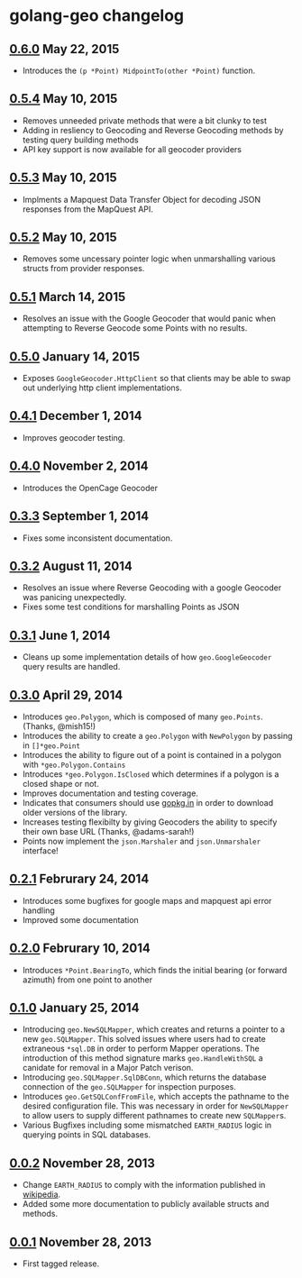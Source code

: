 # golang-geo changelog

## [0.6.0](https://github.com/kellydunn/golang-geo/tree/v0.6.0) May 22, 2015

  - Introduces the `(p *Point) MidpointTo(other *Point)` function.

## [0.5.4](https://github.com/kellydunn/golang-geo/tree/v0.5.4) May 10, 2015

  - Removes unneeded private methods that were a bit clunky to test
  - Adding in resliency to Geocoding and Reverse Geocoding methods by testing query building methods
  - API key support is now available for all geocoder providers

## [0.5.3](https://github.com/kellydunn/golang-geo/tree/v0.5.3) May 10, 2015

  - Implments a Mapquest Data Transfer Object for decoding JSON responses from the MapQuest API.

## [0.5.2](https://github.com/kellydunn/golang-geo/tree/v0.5.2) May 10, 2015

  - Removes some uncessary pointer logic when unmarshalling various structs from provider responses.

## [0.5.1](https://github.com/kellydunn/golang-geo/tree/v0.5.1) March 14, 2015

  - Resolves an issue with the Google Geocoder that would panic when attempting to Reverse Geocode some Points with no results.

## [0.5.0](https://github.com/kellydunn/golang-geo/tree/v0.5.0) January 14, 2015

  - Exposes `GoogleGeocoder.HttpClient` so that clients may be able to swap out underlying http client implementations.

## [0.4.1](https://github.com/kellydunn/golang-geo/tree/v0.4.1) December 1, 2014

  - Improves geocoder testing.

## [0.4.0](https://github.com/kellydunn/golang-geo/tree/v0.4.0) November 2, 2014

  - Introduces the OpenCage Geocoder

## [0.3.3](https://github.com/kellydunn/golang-geo/tree/v0.3.3) September 1, 2014

  - Fixes some inconsistent documentation.

## [0.3.2](https://github.com/kellydunn/golang-geo/tree/v0.3.2) August 11, 2014

  - Resolves an issue where Reverse Geocoding with a google Geocoder was panicing unexpectedly.
  - Fixes some test conditions for marshalling Points as JSON

## [0.3.1](https://github.com/kellydunn/golang-geo/tree/v0.3.1) June 1, 2014

  - Cleans up some implementation details of how `geo.GoogleGeocoder` query results are handled.

## [0.3.0](https://github.com/kellydunn/golang-geo/tree/v0.3.0) April 29, 2014

  - Introduces `geo.Polygon`, which is composed of many `geo.Points`. (Thanks, @mish15!)
  - Introduces the ability to create a `geo.Polygon` with `NewPolygon` by passing in `[]*geo.Point`
  - Introduces the ability to figure out of a point is contained in a polygon with `*geo.Polygon.Contains`
  - Introduces `*geo.Polygon.IsClosed` which determines if a polygon is a closed shape or not.
  - Improves documentation and testing coverage.
  - Indicates that consumers should use [gopkg.in](http://gopkg.in) in order to download older versions of the library.
  - Increases testing flexibilty by giving Geocoders the ability to specify their own base URL (Thanks, @adams-sarah!)
  - Points now implement the `json.Marshaler` and `json.Unmarshaler` interface!

## [0.2.1](https://github.com/kellydunn/golang-geo/tree/v0.2.1) Februrary 24, 2014

  - Introduces some bugfixes for google maps and mapquest api error handling
  - Improved some documentation

## [0.2.0](https://github.com/kellydunn/golang-geo/tree/v0.2.0) Februrary 10, 2014

  - Introduces `*Point.BearingTo`, which finds the initial bearing (or forward azimuth) from one point to another

## [0.1.0](https://github.com/kellydunn/golang-geo/tree/v0.1.0) January 25, 2014

  - Introducing `geo.NewSQLMapper`, which creates and returns a pointer to a new `geo.SQLMapper`.  This solved issues where users had to create extraneous `*sql.DB` in order to perform Mapper operations.  The introduction of this method signature marks `geo.HandleWithSQL` a canidate for removal in a Major Patch verison.
  - Introducing `geo.SQLMapper.SqlDBConn`, which returns the database connection of the `geo.SQLMapper` for inspection purposes.
  - Introduces `geo.GetSQLConfFromFile`, which accepts the pathname to the desired configuration file.  This was necessary in order for `NewSQLMapper` to allow users to supply different pathnames to create new `SQLMapper`s.
  - Various Bugfixes including some mismatched `EARTH_RADIUS` logic in querying points in SQL databases.

## [0.0.2](https://github.com/kellydunn/golang-geo/tree/v0.0.2) November 28, 2013

  - Change `EARTH_RADIUS` to comply with the information published in [wikipedia](http://en.wikipedia.org/wiki/Earth_radius).
  - Added some more documentation to publicly available structs and methods.

## [0.0.1](https://github.com/kellydunn/golang-geo/tree/v0.0.1) November 28, 2013

  - First tagged release.
